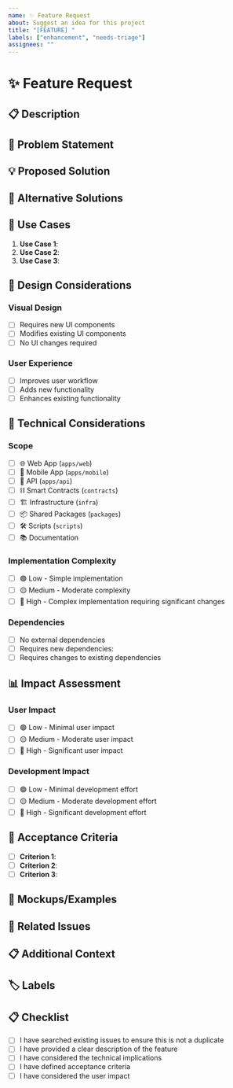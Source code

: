 ```yaml
---
name: ✨ Feature Request
about: Suggest an idea for this project
title: "[FEATURE] "
labels: ["enhancement", "needs-triage"]
assignees: ""
---
```


# ✨ Feature Request

## 📋 Description

<!-- A clear and concise description of the feature you'd like to see implemented -->

## 🎯 Problem Statement

<!-- Is your feature request related to a problem? Please describe. -->
<!-- A clear and concise description of what the problem is. Ex. I'm always frustrated when [...] -->

## 💡 Proposed Solution

<!-- Describe the solution you'd like -->
<!-- A clear and concise description of what you want to happen -->

## 🔄 Alternative Solutions

<!-- Describe any alternative solutions or features you've considered -->
<!-- A clear and concise description of any alternative solutions or features you've considered -->

## 🎯 Use Cases

<!-- Describe the use cases for this feature -->
<!-- Who would use this feature and how? -->

1. **Use Case 1**: <!-- Description -->
2. **Use Case 2**: <!-- Description -->
3. **Use Case 3**: <!-- Description -->

## 🎨 Design Considerations

<!-- If this is a UI/UX feature, describe design considerations -->

### Visual Design

- [ ] Requires new UI components
- [ ] Modifies existing UI components
- [ ] No UI changes required

### User Experience

- [ ] Improves user workflow
- [ ] Adds new functionality
- [ ] Enhances existing functionality

## 🔧 Technical Considerations

<!-- Describe any technical considerations -->

### Scope

- [ ] 🌐 Web App (`apps/web`)
- [ ] 📱 Mobile App (`apps/mobile`)
- [ ] 🔧 API (`apps/api`)
- [ ] ⛓️ Smart Contracts (`contracts`)
- [ ] 🏗️ Infrastructure (`infra`)
- [ ] 📦 Shared Packages (`packages`)
- [ ] 🛠️ Scripts (`scripts`)
- [ ] 📚 Documentation

### Implementation Complexity

- [ ] 🟢 Low - Simple implementation
- [ ] 🟡 Medium - Moderate complexity
- [ ] 🔴 High - Complex implementation requiring significant changes

### Dependencies

<!-- List any dependencies or prerequisites -->

- [ ] No external dependencies
- [ ] Requires new dependencies: <!-- list -->
- [ ] Requires changes to existing dependencies

## 📊 Impact Assessment

### User Impact

- [ ] 🟢 Low - Minimal user impact
- [ ] 🟡 Medium - Moderate user impact
- [ ] 🔴 High - Significant user impact

### Development Impact

- [ ] 🟢 Low - Minimal development effort
- [ ] 🟡 Medium - Moderate development effort
- [ ] 🔴 High - Significant development effort

## 🧪 Acceptance Criteria

<!-- Define what "done" looks like for this feature -->

- [ ] **Criterion 1**: <!-- Description -->
- [ ] **Criterion 2**: <!-- Description -->
- [ ] **Criterion 3**: <!-- Description -->

## 📸 Mockups/Examples

<!-- If applicable, add mockups, wireframes, or examples -->

## 🔗 Related Issues

<!-- Link to any related issues -->
<!-- Use "Related to #123" or "Blocked by #123" -->

## 📋 Additional Context

<!-- Add any other context or screenshots about the feature request here -->

## 🏷️ Labels

<!-- The following labels will be automatically applied -->
<!-- You can add additional labels if needed -->

## 📋 Checklist

- [ ] I have searched existing issues to ensure this is not a duplicate
- [ ] I have provided a clear description of the feature
- [ ] I have considered the technical implications
- [ ] I have defined acceptance criteria
- [ ] I have considered the user impact

